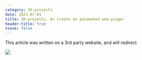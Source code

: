 ```yaml
---
category: 30-projects
date: 2023-07-01
title: 30-projects. 6= Create an automated web-pinger
header-title: true
vssue: false
---
```


This article was written on a 3rd party website, and will redirect

![](https://img.shields.io/badge/external_navigation-blue)

<!-- more -->

<meta http-equiv="refresh" rel="canonical" content="0; url=https://30-projects-articles.com/6" />